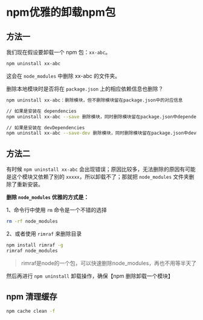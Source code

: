 # npm优雅的卸载npm包

## 方法一

我们现在假设要卸载一个 npm 包：`xx-abc`。

```bash
npm uninstall xx-abc
```

这会在 `node_modules` 中删除 xx-abc 的文件夹。

删除本地模块时是否将在 `package.json` 上的相应依赖信息也删除？

```bash
npm uninstall xx-abc：删除模块，但不删除模块留在package.json中的对应信息

// 如果是安装在 dependencies
npm uninstall xx-abc --save 删除模块，同时删除模块留在package.json中dependencies下的对应信息

// 如果是安装在 devDependencies
npm uninstall xx-abc --save-dev 删除模块，同时删除模块留在package.json中devDependencies下的对应信息
```

## 方法二

有时候 `npm uninstall xx-abc` 会出现错误；原因比较多，无法删除的原因有可能是这个模块又依赖了别的 `xxxxx`，所以卸载不了；那就把 `node_modules` 文件夹删除了重新安装。

**删除 `node_modules` 优雅的方式是：**



1、命令行中使用 `rm` 命令是一个不错的选择

```bash
rm -rf node_modules
```



2、或者使用 `rimraf` 来删除目录

```bash
npm install rimraf -g
rimraf node_modules
```

> rimraf是node的一个包，可以快速删除node_modules，再也不用等半天了




然后再进行 `npm uninstall` 卸载操作，确保【npm 删除卸载一个模块】

## npm 清理缓存

```bash
npm cache clean -f
```



